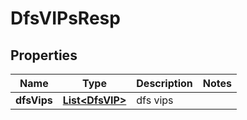 # DfsVIPsResp

## Properties
Name | Type | Description | Notes
------------ | ------------- | ------------- | -------------
**dfsVips** | [**List&lt;DfsVIP&gt;**](DfsVIP.md) | dfs vips | 
